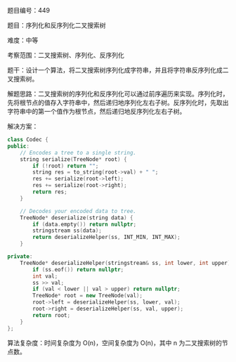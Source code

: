 题目编号：449

题目：序列化和反序列化二叉搜索树

难度：中等

考察范围：二叉搜索树、序列化、反序列化

题干：设计一个算法，将二叉搜索树序列化成字符串，并且将字符串反序列化成二叉搜索树。

解题思路：二叉搜索树的序列化和反序列化可以通过前序遍历来实现。序列化时，先将根节点的值存入字符串中，然后递归地序列化左右子树。反序列化时，先取出字符串中的第一个值作为根节点，然后递归地反序列化左右子树。

解决方案：

```cpp
class Codec {
public:
    // Encodes a tree to a single string.
    string serialize(TreeNode* root) {
        if (!root) return "";
        string res = to_string(root->val) + " ";
        res += serialize(root->left);
        res += serialize(root->right);
        return res;
    }

    // Decodes your encoded data to tree.
    TreeNode* deserialize(string data) {
        if (data.empty()) return nullptr;
        stringstream ss(data);
        return deserializeHelper(ss, INT_MIN, INT_MAX);
    }

private:
    TreeNode* deserializeHelper(stringstream& ss, int lower, int upper) {
        if (ss.eof()) return nullptr;
        int val;
        ss >> val;
        if (val < lower || val > upper) return nullptr;
        TreeNode* root = new TreeNode(val);
        root->left = deserializeHelper(ss, lower, val);
        root->right = deserializeHelper(ss, val, upper);
        return root;
    }
};
```

算法复杂度：时间复杂度为 O(n)，空间复杂度为 O(n)，其中 n 为二叉搜索树的节点数。